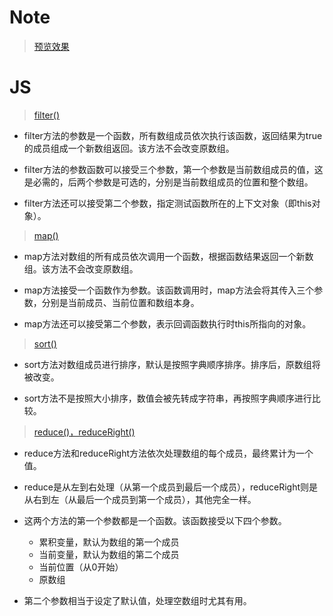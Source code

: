 Note
===

> [预览效果](https://wispamulet.github.io/js-practice/javascript30.com/04%20-%20Array%20Cardio%20Day%201/index.html)

JS
===

> [filter()](http://javascript.ruanyifeng.com/stdlib/array.html#toc16)

+ filter方法的参数是一个函数，所有数组成员依次执行该函数，返回结果为true的成员组成一个新数组返回。该方法不会改变原数组。

+ filter方法的参数函数可以接受三个参数，第一个参数是当前数组成员的值，这是必需的，后两个参数是可选的，分别是当前数组成员的位置和整个数组。

+ filter方法还可以接受第二个参数，指定测试函数所在的上下文对象（即this对象）。

> [map()](http://javascript.ruanyifeng.com/stdlib/array.html#toc14)

+ map方法对数组的所有成员依次调用一个函数，根据函数结果返回一个新数组。该方法不会改变原数组。

+ map方法接受一个函数作为参数。该函数调用时，map方法会将其传入三个参数，分别是当前成员、当前位置和数组本身。

+ map方法还可以接受第二个参数，表示回调函数执行时this所指向的对象。

> [sort()](http://javascript.ruanyifeng.com/stdlib/array.html#toc13)

+ sort方法对数组成员进行排序，默认是按照字典顺序排序。排序后，原数组将被改变。

+ sort方法不是按照大小排序，数值会被先转成字符串，再按照字典顺序进行比较。

> [reduce()，reduceRight()](http://javascript.ruanyifeng.com/stdlib/array.html#toc18)

+ reduce方法和reduceRight方法依次处理数组的每个成员，最终累计为一个值。

+ reduce是从左到右处理（从第一个成员到最后一个成员），reduceRight则是从右到左（从最后一个成员到第一个成员），其他完全一样。

+ 这两个方法的第一个参数都是一个函数。该函数接受以下四个参数。

  - 累积变量，默认为数组的第一个成员
  - 当前变量，默认为数组的第二个成员
  - 当前位置（从0开始）
  - 原数组

+ 第二个参数相当于设定了默认值，处理空数组时尤其有用。